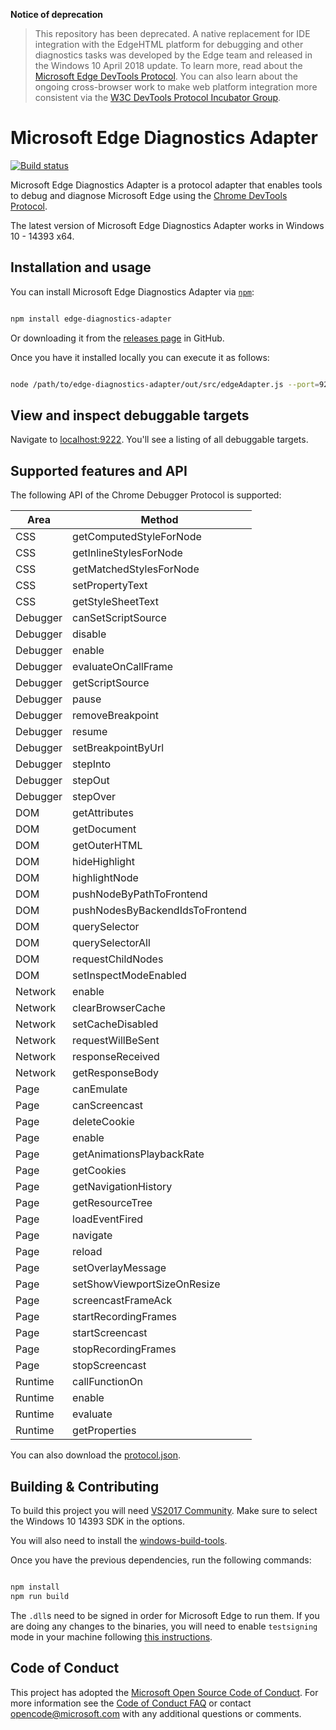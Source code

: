 **Notice of deprecation**<br />
 > This repository has been deprecated. A native replacement for IDE integration with the EdgeHTML platform for debugging and other diagnostics tasks was developed by the Edge team and released in the Windows 10 April 2018 update. To learn more, read about the [Microsoft Edge DevTools Protocol](https://docs.microsoft.com/en-us/microsoft-edge/devtools-protocol/). You can also learn about the ongoing cross-browser work to make web platform integration more consistent via the [W3C DevTools Protocol Incubator Group](https://github.com/WICG/devtools-protocol).

# Microsoft Edge Diagnostics Adapter

[![Build status](https://ci.appveyor.com/api/projects/status/wo4fnnx8735xa07d/branch/master?svg=true)](https://ci.appveyor.com/project/molant/edge-diagnostics-adapter/branch/master)

Microsoft Edge Diagnostics Adapter is a protocol adapter that enables tools to
debug and diagnose Microsoft Edge using the [Chrome DevTools Protocol][cdp-protocol].

The latest version of Microsoft Edge Diagnostics Adapter works in Windows 10 - 14393 x64.

## Installation and usage

You can install Microsoft Edge Diagnostics Adapter via [`npm`][npm]:

```bash

npm install edge-diagnostics-adapter

```

Or downloading it from the [releases page][releases] in GitHub.

Once you have it installed locally you can execute it as follows:

```bash

node /path/to/edge-diagnostics-adapter/out/src/edgeAdapter.js --port=9222 --servetools

```

## View and inspect debuggable targets

Navigate to [localhost:9222][localhost]. You'll see a listing of all
debuggable targets.

## Supported features and API

The following API of the Chrome Debugger Protocol is supported:

| Area  | Method    |
|-------|-----------|
|  CSS  | getComputedStyleForNode
|  CSS  | getInlineStylesForNode
|  CSS  | getMatchedStylesForNode
|  CSS  | setPropertyText
|  CSS  | getStyleSheetText
| Debugger | canSetScriptSource
| Debugger | disable
| Debugger | enable
| Debugger | evaluateOnCallFrame
| Debugger | getScriptSource
| Debugger | pause
| Debugger | removeBreakpoint
| Debugger | resume
| Debugger | setBreakpointByUrl
| Debugger | stepInto
| Debugger | stepOut
| Debugger | stepOver
|  DOM  | getAttributes
|  DOM  | getDocument
|  DOM  | getOuterHTML
|  DOM  | hideHighlight
|  DOM  | highlightNode
|  DOM  | pushNodeByPathToFrontend
|  DOM  | pushNodesByBackendIdsToFrontend
|  DOM  | querySelector
|  DOM  | querySelectorAll
|  DOM  | requestChildNodes
|  DOM  | setInspectModeEnabled
| Network | enable
| Network | clearBrowserCache
| Network | setCacheDisabled
| Network | requestWillBeSent
| Network | responseReceived
| Network | getResponseBody
|  Page | canEmulate
|  Page | canScreencast
|  Page | deleteCookie
|  Page | enable
|  Page | getAnimationsPlaybackRate
|  Page | getCookies
|  Page | getNavigationHistory
|  Page | getResourceTree
|  Page | loadEventFired
|  Page | navigate
|  Page | reload
|  Page | setOverlayMessage
|  Page | setShowViewportSizeOnResize
|  Page | screencastFrameAck
|  Page | startRecordingFrames
|  Page | startScreencast
|  Page | stopRecordingFrames
|  Page | stopScreencast
| Runtime | callFunctionOn
| Runtime | enable
| Runtime | evaluate
| Runtime | getProperties

You can also download the [protocol.json][protocol].

## Building & Contributing

To build this project you will need [VS2017 Community][vs2017]. Make
sure to select the Windows 10 14393 SDK in the options.

You will also need to install the [windows-build-tools][windows-build-tools].

Once you have the previous dependencies, run the following commands:

```bash

npm install
npm run build

```

The `.dll`s  need to be signed in order for Microsoft Edge to run them.
If you are doing any changes to the binaries, you will need to enable
`testsigning` mode in your machine following [this instructions][testsigning].

## Code of Conduct

This project has adopted the [Microsoft Open Source Code of Conduct][coc].
For more information see the [Code of Conduct FAQ][coc-faq]
or contact [opencode@microsoft.com](mailto:opencode@microsoft.com) with
any additional questions or comments.

[cdp-protocol]: https://chromedevtools.github.io/devtools-protocol/
[coc]: https://opensource.microsoft.com/codeofconduct/
[coc-faq]: https://opensource.microsoft.com/codeofconduct/faq/
[connector-edge]: https://github.com/webhintio/hint/tree/7d4f7b2f3f44037ebaf8af380750fb2efe20d02a/packages/connector-edge
[edge-launch]: https://github.com/Microsoft/edge-diagnostics-launch
[localhost]: http://localhost:9222
[npm]: https://npmjs.com/package/edge-diagnostics-adapter
[protocol]: https://github.com/Microsoft/edge-diagnostics-adapter/blob/master/src/chromeProtocol/protocol.json
[releases]: https://github.com/Microsoft/EdgeDiagnosticsAdapter/releases
[testsigning]: https://msdn.microsoft.com/en-us/windows/hardware/drivers/install/the-testsigning-boot-configuration-option
[vs2017]: https://www.visualstudio.com/thank-you-downloading-visual-studio/?sku=Community&rel=15
[windows-build-tools]: https://npmjs.com/package/windows-build-tools
